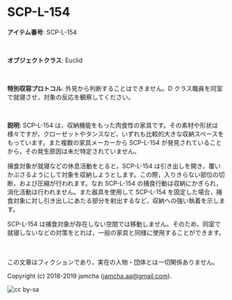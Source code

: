

# SCP-L-154

**アイテム番号**: SCP-L-154  

<br>  

**オブジェクトクラス**: Euclid  

<br>  

**特別収容プロトコル**: 外見から判断することはできません。D クラス職員を同室で就寝させ，対象の反応を観察してください。  

<br>  

**説明**: SCP-L-154 は，収納機能をもった肉食性の家具です。その素材や形状は様々ですが，クローゼットやタンスなど，いずれも比較的大きな収納スペースをもっています。また複数の家具メーカーから SCP-L-154 が発見されていることから，その発生原因は未だ特定されていません。  

捕食対象が就寝などの休息活動をとると，SCP-L-154 は引き出しを開き，覆いかぶさるようにして対象を収納しようとします。この際，入りきらない部位の切断，および圧縮が行われます。なお SCP-L-154 の捕食行動は収納にかぎられ，消化活動は行われません。また器具を使用して SCP-L-154 を固定した場合，捕食対象に対し引き出しにあたる部分を射出するなど，収納への強い執着を示します。  

SCP-L-154 は捕食対象が存在しない空間では移動しません。そのため，同室で就寝しないなどの対策をとれば，一般の家具と同様に使用することができます。  

<br>  
<br>  
この文章はフィクションであり，実在の人物・団体とは一切関係ありません。  

Copyright (c) 2018-2019 jamcha (jamcha.aa@gmail.com).  

![cc by-sa](https://i.creativecommons.org/l/by-sa/4.0/88x31.png)  

